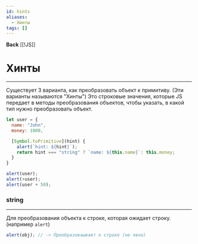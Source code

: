 ```yaml
---
id: hints
aliases:
  - Хинты
tags: []
---
```

**Back**
    [[!JS]]

# Хинты
---
Существует 3 варианта, как преобразовать объект к примитиву. (Эти варианты называются "Хинты")
Это строковые значения, которые JS передает в методы преобразования объектов, чтобы указать, в какой тип нужно преобразовать объект.
```js
let user = {
  name: "John",
  money: 1000,

  [Symbol.toPrimitive](hint) {
    alert(`hint: ${hint}`);
    return hint === "string" ? `name: ${this.name}`: this.money;
  }
}

alert(user);
alert(+user);
alert(user + 50);
```

### string
---
Для преобразования объекта к строке, которая ожидает строку. (например `alert`)
```js
alert(obj); // -> Преобразоваывает к строке (не явно)
```
